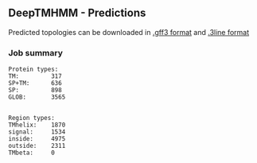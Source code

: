 ## DeepTMHMM - Predictions
Predicted topologies can be downloaded in [.gff3 format](TMRs.gff3) and [.3line format](predicted_topologies.3line)
### Job summary
```
Protein types:
TM:			317
SP+TM:		636
SP:			898
GLOB:		3565


Region types:
TMhelix:	1870
signal:		1534
inside:		4975
outside:	2311
TMbeta:		0
```
